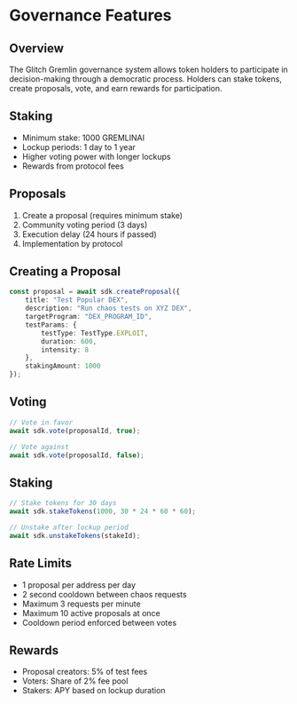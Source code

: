 # Governance Features

## Overview
The Glitch Gremlin governance system allows token holders to participate in decision-making through a democratic process. Holders can stake tokens, create proposals, vote, and earn rewards for participation.

## Staking
- Minimum stake: 1000 GREMLINAI
- Lockup periods: 1 day to 1 year
- Higher voting power with longer lockups
- Rewards from protocol fees

## Proposals
1. Create a proposal (requires minimum stake)
2. Community voting period (3 days)
3. Execution delay (24 hours if passed)
4. Implementation by protocol

## Creating a Proposal
```typescript
const proposal = await sdk.createProposal({
    title: "Test Popular DEX",
    description: "Run chaos tests on XYZ DEX",
    targetProgram: "DEX_PROGRAM_ID",
    testParams: {
        testType: TestType.EXPLOIT,
        duration: 600,
        intensity: 8
    },
    stakingAmount: 1000
});
```

## Voting
```typescript
// Vote in favor
await sdk.vote(proposalId, true);

// Vote against
await sdk.vote(proposalId, false);
```

## Staking
```typescript
// Stake tokens for 30 days
await sdk.stakeTokens(1000, 30 * 24 * 60 * 60);

// Unstake after lockup period
await sdk.unstakeTokens(stakeId);
```

## Rate Limits
- 1 proposal per address per day
- 2 second cooldown between chaos requests
- Maximum 3 requests per minute
- Maximum 10 active proposals at once
- Cooldown period enforced between votes

## Rewards
- Proposal creators: 5% of test fees
- Voters: Share of 2% fee pool
- Stakers: APY based on lockup duration
